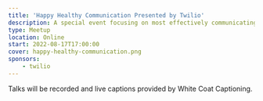 ```yaml
---
title: 'Happy Healthy Communication Presented by Twilio'
description: A special event focusing on most effectively communicating with your colleagues, comrades, and co-conspirators.
type: Meetup
location: Online
start: 2022-08-17T17:00:00
cover: happy-healthy-communication.png
sponsors:
    - twilio
---
```


Talks will be recorded and live captions provided by White Coat Captioning.

<event-session
    title="Welcome To Happy Healthy Communication"
    start="2022-06-08T17:00:00Z">
</event-session>

<!-- 5 MIN TWILIO SEGMENT HERE -->

<event-session
    title="Communicating & Upholding Your Boundaries"
    start="2022-06-08T17:10:00Z"
    :speakers="['suze-shardlow']"
    description="Desc.">
</event-session>

<event-session
    title="Making Your Meetings Effective"
    start="2022-06-08T17:30:00Z"
    :speakers="['naomi-pentrel']"
    description="Whether remote or in-person, you should always ensure any meeting you call for is effective. There are three things you can do to make your meetings effective: make sure everyone knows the purpose of meeting, practice being a good host, and ensure everything is well documented. In this talk, we will cover how to nail each of these three cornerstones of effective meetings. As a bonus, we will talk about the playbook for running effective meetings like a C-level.">
</event-session>

<event-session
    title="Principles for Asynchronous Working"
    start="2022-06-08T17:50:00Z"
    :speakers="['joe-nash']"
    description="Asynchronous workflows enable us to get our work done flexibly and quickly, without compromising on what else in important in our lifestyles. In this talk, we’ll learn the key principles that lead to effective asynchronous working, discuss how asynchronicity benefits everyone on the team, and how you can implement asynchronous workflows.">
</event-session>

<!-- 10 MIN TWILIO SEGMENT HERE -->

<event-session
    title="How To Make Your Notes Useful For Others"
    start="2022-06-08T18:20:00Z"
    :speakers="['alyssa-astrinos']"
    description="Desc.">
</event-session>

<event-session
    title="Begin Active Listening Today"
    start="2022-06-08T18:40:00Z"
    :speakers="['amy-dickens']"
    description="Desc.">
</event-session>

